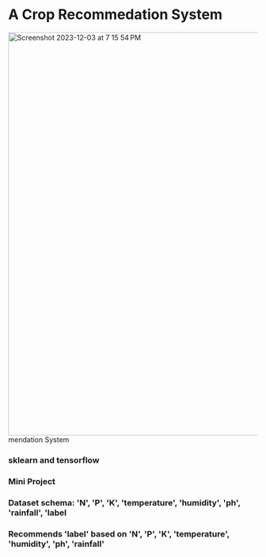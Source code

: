 # A Crop Recommedation System

<img width="814" alt="Screenshot 2023-12-03 at 7 15 54 PM" src="https://github.com/raghav-decoded/Crop-Recommender/assets/50199745/7b6a148b-cd44-47bb-ac2a-44cd117c7123">
mendation System

### sklearn and tensorflow
### Mini Project
### Dataset schema: 'N', 'P', 'K', 'temperature', 'humidity', 'ph', 'rainfall', 'label
### Recommends 'label' based on 'N', 'P', 'K', 'temperature', 'humidity', 'ph', 'rainfall'
